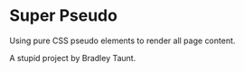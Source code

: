 # Super Pseudo

Using pure CSS pseudo elements to render all page content.

A stupid project by Bradley Taunt.
